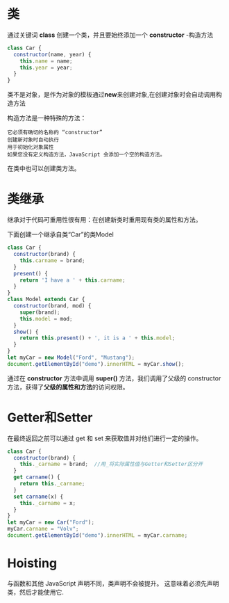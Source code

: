 # 类
通过关键词 **class** 创建一个类，并且要始终添加一个 **constructor** -构造方法
```javascript
class Car {
  constructor(name, year) {
    this.name = name;
    this.year = year;
  }
}
```
类不是对象，是作为对象的模板通过**new**来创建对象,在创建对象时会自动调用构造方法

构造方法是一种特殊的方法：

    它必须有确切的名称的 “constructor”
    创建新对象时自动执行
    用于初始化对象属性
    如果您没有定义构造方法，JavaScript 会添加一个空的构造方法。
在类中也可以创建类方法。
# 类继承
继承对于代码可重用性很有用：在创建新类时重用现有类的属性和方法。

下面创建一个继承自类“Car”的类Model

```js
class Car {
  constructor(brand) {
    this.carname = brand;
  }
  present() {
    return 'I have a ' + this.carname;
  }
}
class Model extends Car {
  constructor(brand, mod) {
    super(brand);
    this.model = mod;
  }
  show() {
    return this.present() + ', it is a ' + this.model;
  }
}
let myCar = new Model("Ford", "Mustang");
document.getElementById("demo").innerHTML = myCar.show();
```
通过在 **constructor** 方法中调用 **super()** 方法，我们调用了父级的 constructor 方法，获得了**父级的属性和方法**的访问权限。

# Getter和Setter
在最终返回之前可以通过 get 和 set 来获取值并对他们进行一定的操作。
```js
class Car {
  constructor(brand) {
    this._carname = brand;  //用_将实际属性值与Getter和Setter区分开
  }
  get carname() {
    return this._carname;
  }
  set carname(x) {
    this._carname = x;
  }
}
let myCar = new Car("Ford");
myCar.carname = "Volv";
document.getElementById("demo").innerHTML = myCar.carname;
```
# Hoisting
与函数和其他 JavaScript 声明不同，类声明不会被提升。
这意味着必须先声明类，然后才能使用它.
